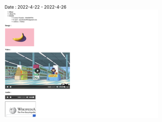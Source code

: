 Date : 2022-4-22 - 2022-4-26
<br/>
![add screenshot](https://github.com/Subash1000/wt-lab-assignment/blob/main/Lab/lab1/screenshot.png)
